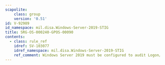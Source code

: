 ```yaml
---
scapolite:
    class: group
    version: '0.51'
id: V-92989
id_namespace: mil.disa.Windows-Server-2019-STIG
title: SRG-OS-000240-GPOS-00090
contents:
  - class: rule_ref
    idref: SV-103077
    idref_namespace: mil.disa.Windows-Server-2019-STIG
    ref_comment: Windows Server 2019 must be configured to audit Logon/Logof ...
---
```


